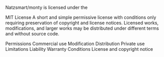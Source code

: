 Natzsmart/monty is licensed under the

MIT License
A short and simple permissive license with conditions only requiring preservation of copyright and license notices. Licensed works, modifications, and larger works may be distributed under different terms and without source code.

Permissions
 Commercial use
 Modification
 Distribution
 Private use
Limitations
 Liability
 Warranty
Conditions
 License and copyright notice
